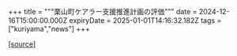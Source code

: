 +++
title = """栗山町ケアラー支援推進計画の評価"""
date = 2024-12-16T15:00:00.000Z
expiryDate = 2025-01-01T14:16:32.182Z
tags = ["kuriyama","news"]
+++


[[source]](https://www.town.kuriyama.hokkaido.jp/soshiki/43/18124.html)
